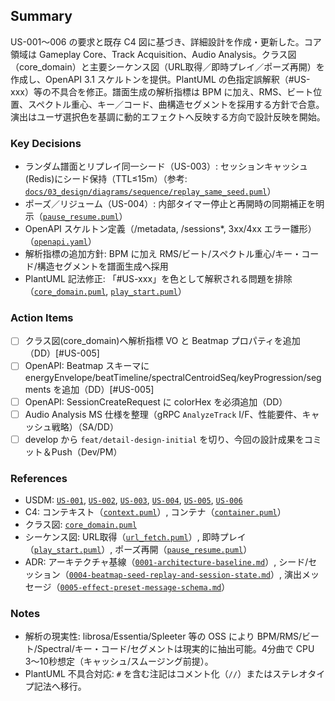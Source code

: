 ## Summary

US-001〜006 の要求と既存 C4 図に基づき、詳細設計を作成・更新した。コア領域は Gameplay Core、Track Acquisition、Audio Analysis。クラス図（core_domain）と主要シーケンス図（URL取得／即時プレイ／ポーズ再開）を作成し、OpenAPI 3.1 スケルトンを提供。PlantUML の色指定誤解釈（#US-xxx）等の不具合を修正。譜面生成の解析指標は BPM に加え、RMS、ビート位置、スペクトル重心、キー／コード、曲構造セグメントを採用する方針で合意。演出はユーザ選択色を基調に動的エフェクトへ反映する方向で設計反映を開始。

### Key Decisions

- ランダム譜面とリプレイ同一シード（US-003）: セッションキャッシュ(Redis)にシード保持（TTL≤15m）（参考: [`docs/03_design/diagrams/sequence/replay_same_seed.puml`](docs/03_design/diagrams/sequence/replay_same_seed.puml:1)）
- ポーズ／リジューム（US-004）: 内部タイマー停止と再開時の同期補正を明示（[`pause_resume.puml`](docs/03_design/diagrams/sequence/pause_resume.puml:1)）
- OpenAPI スケルトン定義（/metadata, /sessions\*, 3xx/4xx エラー雛形）（[`openapi.yaml`](docs/03_design/api/openapi.yaml:1)）
- 解析指標の追加方針: BPM に加え RMS/ビート/スペクトル重心/キー・コード/構造セグメントを譜面生成へ採用
- PlantUML 記法修正: 「#US-xxx」を色として解釈される問題を排除（[`core_domain.puml`](docs/03_design/diagrams/class/core_domain.puml:1), [`play_start.puml`](docs/03_design/diagrams/sequence/play_start.puml:1)）

### Action Items

- [ ] クラス図(core_domain)へ解析指標 VO と Beatmap プロパティを追加（DD）[#US-005]
- [ ] OpenAPI: Beatmap スキーマに energyEnvelope/beatTimeline/spectralCentroidSeq/keyProgression/segments を追加（DD）[#US-005]
- [ ] OpenAPI: SessionCreateRequest に colorHex を必須追加（DD）
- [ ] Audio Analysis MS 仕様を整理（gRPC `AnalyzeTrack` I/F、性能要件、キャッシュ戦略）（SA/DD）
- [ ] develop から `feat/detail-design-initial` を切り、今回の設計成果をコミット＆Push（Dev/PM）

### References

- USDM: [`US-001`](docs/02_requirements/usdm/US-001.yaml), [`US-002`](docs/02_requirements/usdm/US-002.yaml), [`US-003`](docs/02_requirements/usdm/US-003.yaml), [`US-004`](docs/02_requirements/usdm/US-004.yaml), [`US-005`](docs/02_requirements/usdm/US-005.yaml), [`US-006`](docs/02_requirements/usdm/US-006.yaml)
- C4: コンテキスト（[`context.puml`](docs/03_design/diagrams/c4/context.puml:1)）, コンテナ（[`container.puml`](docs/03_design/diagrams/c4/container.puml:1)）
- クラス図: [`core_domain.puml`](docs/03_design/diagrams/class/core_domain.puml:1)
- シーケンス図: URL取得（[`url_fetch.puml`](docs/03_design/diagrams/sequence/url_fetch.puml:1)）, 即時プレイ（[`play_start.puml`](docs/03_design/diagrams/sequence/play_start.puml:1)）, ポーズ再開（[`pause_resume.puml`](docs/03_design/diagrams/sequence/pause_resume.puml:1)）
- ADR: アーキテクチャ基線（[`0001-architecture-baseline.md`](docs/03_design/adr/0001-architecture-baseline.md:1)）, シード/セッション（[`0004-beatmap-seed-replay-and-session-state.md`](docs/03_design/adr/0004-beatmap-seed-replay-and-session-state.md:1)）, 演出メッセージ（[`0005-effect-preset-message-schema.md`](docs/03_design/adr/0005-effect-preset-message-schema.md:1)）

### Notes

- 解析の現実性: librosa/Essentia/Spleeter 等の OSS により BPM/RMS/ビート/Spectral/キー・コード/セグメントは現実的に抽出可能。4分曲で CPU 3〜10秒想定（キャッシュ/スムージング前提）。
- PlantUML 不具合対応: `#` を含む注記はコメント化（`//`）またはステレオタイプ記法へ移行。
